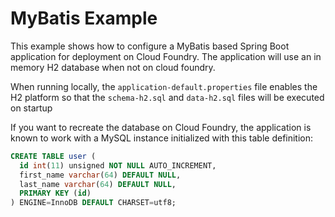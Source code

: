 # MyBatis Example

This example shows how to configure a MyBatis based Spring Boot application for deployment on Cloud Foundry. The application will use an in memory H2 database when not on cloud foundry.

When running locally, the `application-default.properties` file enables the H2 platform so that the `schema-h2.sql` and `data-h2.sql` files will be executed on startup

If you want to recreate the database on Cloud Foundry, the application is known to work with a MySQL instance initialized with this table definition:

```sql
CREATE TABLE user (
  id int(11) unsigned NOT NULL AUTO_INCREMENT,
  first_name varchar(64) DEFAULT NULL,
  last_name varchar(64) DEFAULT NULL,
  PRIMARY KEY (id)
) ENGINE=InnoDB DEFAULT CHARSET=utf8;
```
